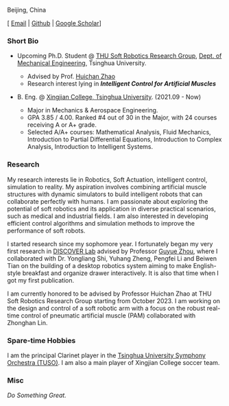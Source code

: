 <!--
Qiyao Wang (王启尧) -->

Beijing, China

\[ [Email](qy-wang21@mails.tsinghua.edu.cn) | [Github](https://github.com/King-Bridge) | [Google Scholar](https://scholar.google.com/citations?user=d_r-sUMAAAAJ&hl=en&oi=ao)\]

<!-- ### Contact
- Email: qy-wang21@mails.tsinghua.edu.cn
- Phone: +86 15010819068
- Github: [King-Bridge](https://github.com/King-Bridge)
- Google Scholar：[Qiyao Wang's Google Scholar](https://scholar.google.com/citations?user=d_r-sUMAAAAJ&hl=en&oi=ao) -->

### Short Bio

- Upcoming Ph.D. Student @ [THU Soft Robotics Research Group](https://www.thusoftrobot.com/), [Dept. of Mechanical Engineering](https://me.tsinghua.edu.cn/en/index.htm), Tsinghua University.

  - Advised by Prof. [Huichan Zhao](https://www.me.tsinghua.edu.cn/en/info/1084/1639.htm)
  - Research interest lying in **_Intelligent Control for Artificial Muscles_**

- B. Eng. @ [Xingjian College, Tsinghua University](https://www.xjc.tsinghua.edu.cn/). (2021.09 - Now)

  - Major in Mechanics & Aerospace Engineering.
  - GPA 3.85 / 4.00. Ranked #4 out of 30 in the Major, with 24 courses receiving A or A+ grade.
  - Selected A/A+ courses: Mathematical Analysis, Fluid Mechanics, Introduction to Partial Differential Equations, Introduction to Complex Analysis, Introduction to Intelligent Systems.

### Research

My research interests lie in Robotics, Soft Actuation, intelligent control, simulation to reality. My aspiration involves combining artificial muscle structures with dynamic simulators to build intelligent robots that can collaborate perfectly with humans. I am passionate about exploring the potential of soft robotics and its application in diverse practical scenarios, such as medical and industrial fields. I am also interested in developing efficient control algorithms and simulation methods to improve the performance of soft robots.

I started research since my sophomore year. I fortunately began my very first research in [DISCOVER Lab](https://air.tsinghua.edu.cn/en/Research1/DISCOVER_Laboratory.htm) advised by Professor [Guyue Zhou](https://air.tsinghua.edu.cn/en/info/1046/1196.htm), where I collaborated with Dr. Yongliang Shi, Yuhang Zheng, Pengfei Li and Beiwen Tian on the building of a desktop robotics system aiming to make English-style breakfast and organize drawer interactively. It is also that time when I got my first publication.

I am currently honored to be advised by Professor Huichan Zhao at THU Soft Robotics Research Group starting from October 2023. I am working on the design and control of a soft robotic arm with a focus on the robust real-time control of pneumatic artificial muscle (PAM) collaborated with Zhonghan Lin.

<!-- ### Research Interests

Robotics, Soft Actuation, intelligent control, simulation to reality. -->

### Spare-time Hobbies

I am the principal Clarinet player in the [Tsinghua University Symphony Orchestra (TUSO)](https://www.arts.tsinghua.edu.cn/info/1084/1492.htm).
I am also a main player of Xingjian College soccer team.

### Misc

_Do Something Great._
